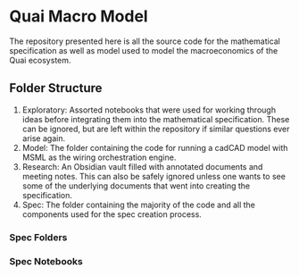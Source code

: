 # Quai Macro Model

The repository presented here is all the source code for the mathematical specification as well as model used to model the macroeconomics of the Quai ecosystem.


## Folder Structure

1. Exploratory: Assorted notebooks that were used for working through ideas before integrating them into the mathematical specification. These can be ignored, but are left within the repository if similar questions ever arise again.
2. Model: The folder containing the code for running a cadCAD model with MSML as the wiring orchestration engine.
3. Research: An Obsidian vault filled with annotated documents and meeting notes. This can also be safely ignored unless one wants to see some of the underlying documents that went into creating the specification.
4. Spec: The folder containing the majority of the code and all the components used for the spec creation process.

### Spec Folders

### Spec Notebooks
